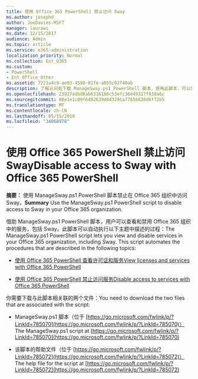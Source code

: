 ```yaml
---
title: 使用 Office 365 PowerShell 禁止访问 Sway
ms.author: josephd
author: JoeDavies-MSFT
manager: laurawi
ms.date: 12/15/2017
audience: Admin
ms.topic: article
ms.service: o365-administration
localization_priority: Normal
ms.collection: Ent_O365
ms.custom:
- PowerShell
- Ent_Office_Other
ms.assetid: 7221a4c9-ae03-4598-81fe-a655c02f40ab
description: 了解从何处下载 ManageSway.ps1 PowerShell 脚本，使用此脚本，可以禁用对 Office 365 组织中的 Sway 的访问。
ms.openlocfilehash: 23927adbd8ab63161b6c53efc36e49317f930a6c
ms.sourcegitcommit: 08e1e1c09f64926394043291a77856620d6f72b5
ms.translationtype: MT
ms.contentlocale: zh-CN
ms.lasthandoff: 05/15/2019
ms.locfileid: "34068978"
---
```

# <a name="disable-access-to-sway-with-office-365-powershell"></a><span data-ttu-id="863d0-103">使用 Office 365 PowerShell 禁止访问 Sway</span><span class="sxs-lookup"><span data-stu-id="863d0-103">Disable access to Sway with Office 365 PowerShell</span></span>

<span data-ttu-id="863d0-104">**摘要：** 使用 ManageSway.ps1 PowerShell 脚本禁止在 Office 365 组织中访问 Sway。</span><span class="sxs-lookup"><span data-stu-id="863d0-104">**Summary** Use the ManageSway.ps1 PowerShell script to disable access to Sway in your Office 365 organization.</span></span>
  
<span data-ttu-id="863d0-p101">借助 ManageSway.ps1 PowerShell 脚本，用户可以查看和禁用 Office 365 组织中的服务，包括 Sway。此脚本可以自动执行以下主题中描述的过程：</span><span class="sxs-lookup"><span data-stu-id="863d0-p101">The ManageSway.ps1 PowerShell script lets you view and disable services in your Office 365 organization, including Sway. This script automates the procedures that are described in the following topics:</span></span>
  
- [<span data-ttu-id="863d0-107">使用 Office 365 PowerShell 查看许可证和服务</span><span class="sxs-lookup"><span data-stu-id="863d0-107">View licenses and services with Office 365 PowerShell</span></span>](view-licenses-and-services-with-office-365-powershell.md)
    
- [<span data-ttu-id="863d0-108">使用 Office 365 PowerShell 禁止访问服务</span><span class="sxs-lookup"><span data-stu-id="863d0-108">Disable access to services with Office 365 PowerShell</span></span>](disable-access-to-services-with-office-365-powershell.md)
    
<span data-ttu-id="863d0-109">你需要下载与此脚本相关联的两个文件：</span><span class="sxs-lookup"><span data-stu-id="863d0-109">You need to download the two files that are associated with the script:</span></span>
  
- <span data-ttu-id="863d0-110">ManageSway.ps1 脚本（位于 [https://go.microsoft.com/fwlink/p/?LinkId=785070](https://go.microsoft.com/fwlink/p/?LinkId=785070)）</span><span class="sxs-lookup"><span data-stu-id="863d0-110">The ManageSway.ps1 script at [https://go.microsoft.com/fwlink/p/?LinkId=785070](https://go.microsoft.com/fwlink/p/?LinkId=785070)</span></span>
    
- <span data-ttu-id="863d0-111">该脚本的帮助文件（位于 [https://go.microsoft.com/fwlink/p/?LinkId=785072](https://go.microsoft.com/fwlink/p/?LinkId=785072)）</span><span class="sxs-lookup"><span data-stu-id="863d0-111">The help file for the script at [https://go.microsoft.com/fwlink/p/?LinkId=785072](https://go.microsoft.com/fwlink/p/?LinkId=785072)</span></span>
    

